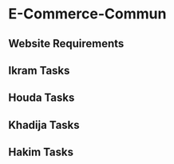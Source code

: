 # E-Commerce-Commun

## Website Requirements

## Ikram Tasks

## Houda Tasks

## Khadija Tasks

## Hakim Tasks

